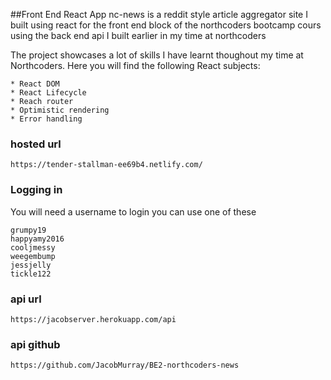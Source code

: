 ##Front End React App
nc-news is a reddit style article aggregator site I built using react for the front end block of the northcoders bootcamp cours using the back end api I built earlier in my time at northcoders

The project showcases a lot of skills I have learnt thoughout my time at Northcoders. Here you will find the following React subjects:
```
* React DOM
* React Lifecycle
* Reach router
* Optimistic rendering
* Error handling
```

### hosted url
```
https://tender-stallman-ee69b4.netlify.com/
```

### Logging in
You will need a username to login
you can use one of these
```
grumpy19
happyamy2016
cooljmessy
weegembump
jessjelly
tickle122
```

### api url
```
https://jacobserver.herokuapp.com/api
```

### api github 
```
https://github.com/JacobMurray/BE2-northcoders-news
```